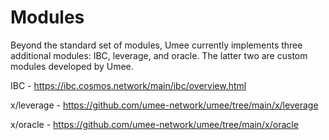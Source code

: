 # Modules

Beyond the standard set of modules, Umee currently implements three additional modules: IBC, leverage, and oracle. The latter two are custom modules developed by Umee.

IBC - https://ibc.cosmos.network/main/ibc/overview.html

x/leverage - https://github.com/umee-network/umee/tree/main/x/leverage

x/oracle - https://github.com/umee-network/umee/tree/main/x/oracle 